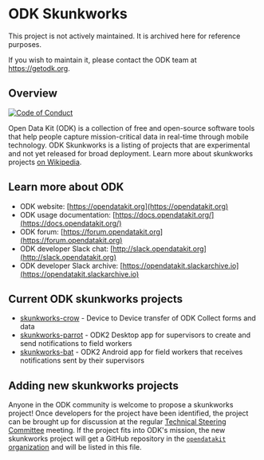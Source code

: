 # ODK Skunkworks
This project is not actively maintained. It is archived here for reference purposes.

If you wish to maintain it, please contact the ODK team at https://getodk.org.

## Overview
[![Code of Conduct](https://img.shields.io/badge/%E2%9D%A4-code%20of%20conduct-blue.svg?style=flat)](https://github.com/opendatakit/governance/blob/master/CODE-OF-CONDUCT.md)

Open Data Kit (ODK) is a collection of free and open-source software tools that help people capture mission-critical data in real-time through mobile technology. ODK Skunkworks is a listing of projects that are experimental and not yet released for broad deployment. Learn more about skunkworks projects [on Wikipedia](https://en.wikipedia.org/wiki/Skunkworks_project).

## Learn more about ODK
* ODK website: [https://opendatakit.org](https://opendatakit.org)
* ODK usage documentation: [https://docs.opendatakit.org/](https://docs.opendatakit.org/)
* ODK forum: [https://forum.opendatakit.org](https://forum.opendatakit.org)
* ODK developer Slack chat: [http://slack.opendatakit.org](http://slack.opendatakit.org) 
* ODK developer Slack archive: [https://opendatakit.slackarchive.io](https://opendatakit.slackarchive.io) 

## Current ODK skunkworks projects
* [skunkworks-crow](https://github.com/opendatakit/skunkworks-crow) - Device to Device transfer of ODK Collect forms and data
* [skunkworks-parrot](https://github.com/opendatakit/skunkworks-parrot) - ODK2 Desktop app for supervisors to create and send notifications to field workers
* [skunkworks-bat](https://github.com/opendatakit/skunkworks-bat) - ODK2 Android app for field workers that receives notifications sent by their supervisors

## Adding new skunkworks projects
Anyone in the ODK community is welcome to propose a skunkworks project! Once developers for the project have been identified, the project can be brought up for discussion at the regular [Technical Steering Committee](https://github.com/opendatakit/governance/tree/master/TSC1) meeting. If the project fits into ODK's mission, the new skunkworks project will get a GitHub repository in the [`opendatakit` organization](https://github.com/opendatakit) and will be listed in this file.
